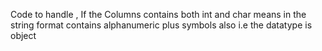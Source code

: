Code to handle , If the Columns contains both int and char means in the string format contains alphanumeric plus symbols also i.e the datatype is object

